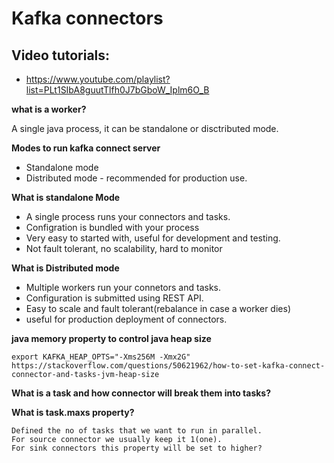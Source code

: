 # Kafka connectors

## Video tutorials:
* https://www.youtube.com/playlist?list=PLt1SIbA8guutTlfh0J7bGboW_Iplm6O_B

**what is a worker?**

 A single java process, it can be standalone or disctributed mode.

**Modes to run kafka connect server**

* Standalone mode
* Distributed mode - recommended for production use.

**What is standalone Mode**

* A single process runs your connectors and tasks.
* Configration is bundled with your process
* Very easy to started with, useful for development and testing.
* Not fault tolerant, no scalability, hard to monitor

**What is Distributed mode**

* Multiple workers run your connetors and tasks.
* Configuration is submitted using REST API.
* Easy to scale and fault tolerant(rebalance in case a worker dies)
* useful for production deployment of connectors.

**java memory property to control java heap size**

    export KAFKA_HEAP_OPTS="-Xms256M -Xmx2G"
    https://stackoverflow.com/questions/50621962/how-to-set-kafka-connect-connector-and-tasks-jvm-heap-size

**What is a task and how connector will break them into tasks?**


**What is task.maxs property?**

    Defined the no of tasks that we want to run in parallel.
    For source connector we usually keep it 1(one).
    For sink connectors this property will be set to higher?

